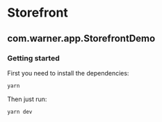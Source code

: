 # Storefront

## com.warner.app.StorefrontDemo

### Getting started

First you need to install the dependencies:

```bash
yarn
```

Then just run:

```bash
yarn dev
```
